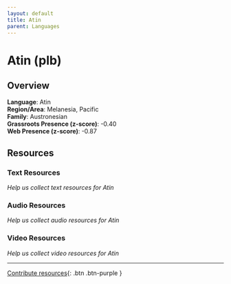 ```yaml
---
layout: default
title: Atin
parent: Languages
---
```


# Atin (plb)

## Overview

**Language**: Atin  
**Region/Area**: Melanesia, Pacific  
**Family**: Austronesian  
**Grassroots Presence (z-score)**: -0.40  
**Web Presence (z-score)**: -0.87  

## Resources

### Text Resources
*Help us collect text resources for Atin*

### Audio Resources
*Help us collect audio resources for Atin*

### Video Resources
*Help us collect video resources for Atin*

---

[Contribute resources](https://forms.office.com/e/1SfLJx3u1r){: .btn .btn-purple }
